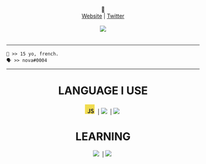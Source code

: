 

<p align="center">
  <b>🌠</b><br>
  <a href="https://novasurgithub.github.io/novawebsite/">Website</a> |
  <a href="https://twitter.com/nova_qlf">Twitter</a>
  <br><br> <img src="https://github-readme-stats.vercel.app/api?username=novasurgithub&&show_icons=true&title_color=ffffff&icon_color=bb2acf&text_color=daf7dc&bg_color=151515">
           <br>
  <!--<img src="https://discord.c99.nl/widget/theme-1/786717974325100564.png">-->
  <br>
</p>

-----

```diff
👤 >> 15 yo, french.
🗣️ >> nova#0004
```

-----

<h1 align="center">LANGUAGE I USE</h1>

<p align="center"> 
  <code><img height="25" src="https://raw.githubusercontent.com/github/explore/80688e429a7d4ef2fca1e82350fe8e3517d3494d/topics/javascript/javascript.png"></code>&nbsp; |
  <code><img height="25" src="https://cdn-icons-png.flaticon.com/512/732/732212.png"></code>&nbsp; |
  <code><img height="25" src="https://upload.wikimedia.org/wikipedia/commons/thumb/c/c3/Python-logo-notext.svg/1024px-Python-logo-notext.svg.png"></code>&nbsp;
</p>

<h1 align="center">LEARNING</h1>

<p align="center"> 
  <code><img height="25" src="https://upload.wikimedia.org/wikipedia/commons/thumb/1/18/ISO_C%2B%2B_Logo.svg/1200px-ISO_C%2B%2B_Logo.svg.png"></code>&nbsp; |
  <code><img height="25" src="https://img2.freepng.fr/20180831/iua/kisspng-c-programming-language-logo-microsoft-visual-stud-atlas-portfolio-5b89919299aab1.1956912415357423546294.jpg"></code>&nbsp;
</p>
